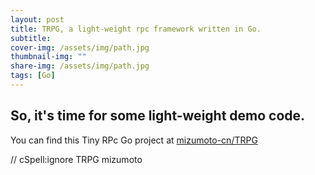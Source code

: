 ```yaml
---
layout: post
title: TRPG, a light-weight rpc framework written in Go.
subtitle: 
cover-img: /assets/img/path.jpg
thumbnail-img: ""
share-img: /assets/img/path.jpg
tags: [Go]
---
```


## So, it's time for some light-weight demo code.

You can find this Tiny RPc Go project at [mizumoto-cn/TRPG](https://github.com/mizumoto-cn/TRPG)

// cSpell:ignore TRPG mizumoto
